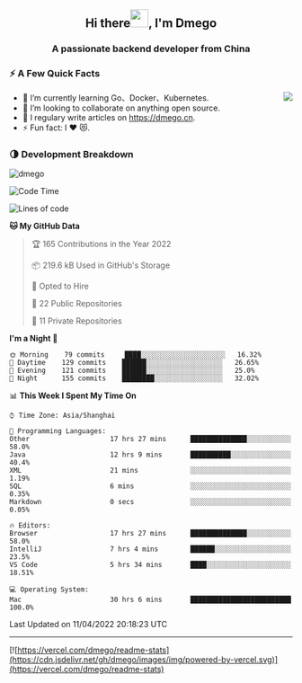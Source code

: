 <h2 align="center">Hi there<img src="https://cdn.jsdelivr.net/gh/dmego/images/img/Hi.gif" height="32" />, I'm Dmego </h2>
<h3 align="center">A passionate backend developer from China</h3>

### ⚡️ A Few Quick Facts

<img align="right" src="https://readme-stats-dmego.vercel.app/api?username=dmego&show_icons=true&icon_color=1573B3&hide_title=true&text_color=718096&bg_color=00000000&hide_border=true"/>

<ul>
    <li> 🌱 I’m currently learning Go、Docker、Kubernetes.</li>
    <li> 👯 I’m looking to collaborate on anything open source.</li>
    <li> 📝 I regulary write articles on <a href="https://dmego.cn">https://dmego.cn</a>.</li>
    <li> ⚡ Fun fact: I ❤️ 😻.</li>
</ul>

### 🌗 Development Breakdown

<img src="https://komarev.com/ghpvc/?username=dmego" alt="dmego" />

<!--START_SECTION:waka-->
![Code Time](http://img.shields.io/badge/Code%20Time-1%2C125%20hrs%2045%20mins-blue)

![Lines of code](https://img.shields.io/badge/From%20Hello%20World%20I%27ve%20Written-231%20Thousand%20lines%20of%20code-blue)

**🐱 My GitHub Data** 

> 🏆 165 Contributions in the Year 2022
 > 
> 📦 219.6 kB Used in GitHub's Storage 
 > 
> 💼 Opted to Hire
 > 
> 📜 22 Public Repositories 
 > 
> 🔑 11 Private Repositories  
 > 
**I'm a Night 🦉** 

```text
🌞 Morning    79 commits     ████░░░░░░░░░░░░░░░░░░░░░   16.32% 
🌆 Daytime    129 commits    ██████░░░░░░░░░░░░░░░░░░░   26.65% 
🌃 Evening    121 commits    ██████░░░░░░░░░░░░░░░░░░░   25.0% 
🌙 Night      155 commits    ████████░░░░░░░░░░░░░░░░░   32.02%

```


📊 **This Week I Spent My Time On** 

```text
⌚︎ Time Zone: Asia/Shanghai

💬 Programming Languages: 
Other                    17 hrs 27 mins      ██████████████░░░░░░░░░░░   58.0% 
Java                     12 hrs 9 mins       ██████████░░░░░░░░░░░░░░░   40.4% 
XML                      21 mins             ░░░░░░░░░░░░░░░░░░░░░░░░░   1.19% 
SQL                      6 mins              ░░░░░░░░░░░░░░░░░░░░░░░░░   0.35% 
Markdown                 0 secs              ░░░░░░░░░░░░░░░░░░░░░░░░░   0.05%

🔥 Editors: 
Browser                  17 hrs 27 mins      ██████████████░░░░░░░░░░░   58.0% 
IntelliJ                 7 hrs 4 mins        ██████░░░░░░░░░░░░░░░░░░░   23.5% 
VS Code                  5 hrs 34 mins       ████░░░░░░░░░░░░░░░░░░░░░   18.51%

💻 Operating System: 
Mac                      30 hrs 6 mins       █████████████████████████   100.0%

```


 Last Updated on 11/04/2022 20:18:23 UTC
<!--END_SECTION:waka-->

---

[![https://vercel.com/dmego/readme-stats](https://cdn.jsdelivr.net/gh/dmego/images/img/powered-by-vercel.svg)](https://vercel.com/dmego/readme-stats)


